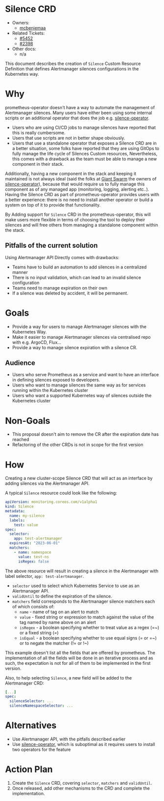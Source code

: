 # Silence CRD

* Owners:
  * [mcbenjemaa](https://github.com/mcbenjemaa)
* Related Tickets:
  * [#5452](https://github.com/prometheus-operator/prometheus-operator/issues/5452)
  * [#2398](https://github.com/prometheus-operator/prometheus-operator/issues/2398)
* Other docs:
  * n/a

This document describes the creation of `Silence` Custom Resource Definition that defines Alertmanager silences
configurations in the Kubernetes way.

# Why

prometheus-operator doesn't have a way to automate the management of Alertmanager silences. Many users have either been using some internal scripts
or an additional operator that does the job e.g. [silence-operator](https://github.com/giantswarm/silence-operator).

* Users who are using CI/CD jobs to manage silences have reported that this is really cumbersome.
* Users that use scripts are not in better shape obviously.
* Users that use a standalone operator that exposes a Silence CRD are in a better situation, some folks have reported that they are using GitOps
  to fully manage the life cycle of Silences Custom resources, Nevertheless, this comes with a drawback
  as the team must be able to manage a new component in their stack.

Additionally, having a new component in the stack and keeping it maintained is not always ideal (said the folks at [Giant Swarm](https://giantswarm.io) the owners of [silence-operator](https://github.com/giantswarm/silence-operator)), 
because that would require us to fully manage this component as of any managed app (monitoring, logging, alerting etc..).
Having the Silence CRD as part of prometheus-operator provides users with a better experience: there is no need to install another operator or build a system on top of it to provide that functionality.

By Adding support for `Silence` CRD in the prometheus-operator, this will make users more flexible in terms of choosing the tool
to deploy their silences and will free others from managing a standalone component within the stack.

## Pitfalls of the current solution

Using Alertmanager API Directly comes with drawbacks:

* Teams have to build an automation to add silences in a centralized manner
* There is no input validation, which can lead to an invalid silence configuration
* Teams need to manage expiration on their own
* If a silence was deleted by accident, it will be permanent.

# Goals

* Provide a way for users to manage Alertmanager silences with the Kubernetes Way.
* Make it easier to manage Alertmanager silences via centralised repo with e.g. ArgoCD, Flux...
* Provide a way to manage silence expiration with a silence CR.

## Audience

* Users who serve Prometheus as a service and want to have an interface in defining silences exposed to developers.
* Users who want to manage silences the same way as for services running within the Kubernetes cluster
* Users who want a supported Kubernetes way of silences outside the Kubernetes cluster

# Non-Goals

* This proposal doesn't aim to remove the CR after the expiration date has reached
* Refactoring of the other CRDs is not in scope for the first version

# How

Creating a new cluster-scope Silence CRD that will act as an interface by adding silences via the Alertmanager API.

A typical `Silence` resource could look like the following:

```yaml
apiVersion: monitoring.coreos.com/v1alpha1
kind: Silence
metadata:
  name: my-silence
  labels:
    test: value
spec:
  selector:
    app: test-alertmanager
  expiresAt: "2023-06-01"
  matchers:
    - name: namespace
      value: test-ns
      isRegex: false
```

The above resource will result in creating a silence in the Alertmanager with label selector,
`app: test-alertmanager`.

* `selector` used to select which Kubernetes Service to use as an Alertmanager API.
* `validUntil` to define the expiration of the silence.
* `matchers` field corresponds to the Alertmanager silence matchers each of which consists of:
  - `name` - name of tag on an alert to match
  - `value` - fixed string or expression to match against the value of the tag named by name above on an alert
  - `isRegex` - a boolean specifying whether to treat value as a regex (=~) or a fixed string (=)
  - `isEqual` - a boolean specifying whether to use equal signs (= or =~) or to negate the matcher (!= or !~)

This example doesn't list all the fields that are offered by prometheus. The implementation of all the fields will be
done in an iterative process and as such, the expectation is not for all of them to be implemented in the first version.

Also, to help selecting `Silence`, a new field will be added to the Alertmanager CRD:

```yaml
[...]
spec:
  silenceSelector: ...
  silenceNamespaceSelector: ...
```

# Alternatives

* Use Alertmanager API, with the pitfalls described earlier
* Use [silence-operator](https://github.com/giantswarm/silence-operator), which is suboptimal as it requires users to install two operators for the feature

# Action Plan

1. Create the `Silence` CRD, covering `selector`, `matchers` and `validUntil`.
2. Once released, add other mechanisms to the CRD and complete the implementation.
